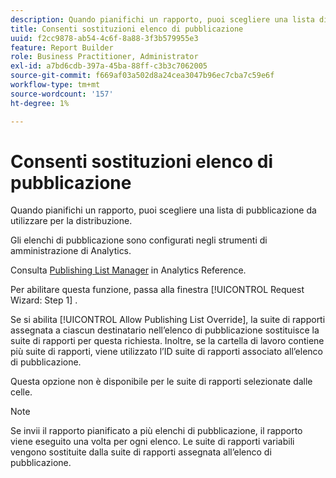 ```yaml
---
description: Quando pianifichi un rapporto, puoi scegliere una lista di pubblicazione da utilizzare per la distribuzione.
title: Consenti sostituzioni elenco di pubblicazione
uuid: f2cc9878-ab54-4c6f-8a88-3f3b579955e3
feature: Report Builder
role: Business Practitioner, Administrator
exl-id: a7bd6cdb-397a-45ba-88ff-c3b3c7062005
source-git-commit: f669af03a502d8a24cea3047b96ec7cba7c59e6f
workflow-type: tm+mt
source-wordcount: '157'
ht-degree: 1%

---
```


# Consenti sostituzioni elenco di pubblicazione

Quando pianifichi un rapporto, puoi scegliere una lista di pubblicazione da utilizzare per la distribuzione.

Gli elenchi di pubblicazione sono configurati negli strumenti di amministrazione di Analytics.

Consulta [Publishing List Manager](https://experienceleague.adobe.com/docs/analytics/admin/admin-tools/publishing-list.html) in Analytics Reference.

Per abilitare questa funzione, passa alla finestra [!UICONTROL Request Wizard: Step 1] .

Se si abilita [!UICONTROL Allow Publishing List Override], la suite di rapporti assegnata a ciascun destinatario nell’elenco di pubblicazione sostituisce la suite di rapporti per questa richiesta. Inoltre, se la cartella di lavoro contiene più suite di rapporti, viene utilizzato l’ID suite di rapporti associato all’elenco di pubblicazione.

Questa opzione non è disponibile per le suite di rapporti selezionate dalle celle.

>[!NOTE]
>
>Se invii il rapporto pianificato a più elenchi di pubblicazione, il rapporto viene eseguito una volta per ogni elenco. Le suite di rapporti variabili vengono sostituite dalla suite di rapporti assegnata all’elenco di pubblicazione.
